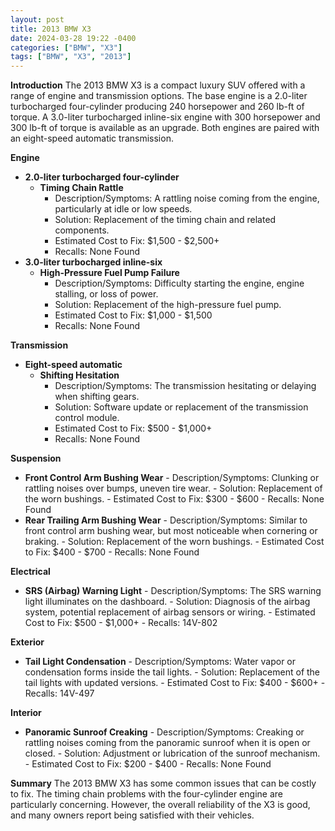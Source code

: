 ```yaml
---
layout: post
title: 2013 BMW X3
date: 2024-03-28 19:22 -0400
categories: ["BMW", "X3"]
tags: ["BMW", "X3", "2013"]
---
```

**Introduction**
The 2013 BMW X3 is a compact luxury SUV offered with a range of engine and transmission options. The base engine is a 2.0-liter turbocharged four-cylinder producing 240 horsepower and 260 lb-ft of torque. A 3.0-liter turbocharged inline-six engine with 300 horsepower and 300 lb-ft of torque is available as an upgrade. Both engines are paired with an eight-speed automatic transmission.

**Engine**
- **2.0-liter turbocharged four-cylinder**
    - **Timing Chain Rattle**
        - Description/Symptoms: A rattling noise coming from the engine, particularly at idle or low speeds.
        - Solution: Replacement of the timing chain and related components.
        - Estimated Cost to Fix: $1,500 - $2,500+
        - Recalls: None Found
- **3.0-liter turbocharged inline-six**
    - **High-Pressure Fuel Pump Failure**
        - Description/Symptoms: Difficulty starting the engine, engine stalling, or loss of power.
        - Solution: Replacement of the high-pressure fuel pump.
        - Estimated Cost to Fix: $1,000 - $1,500
        - Recalls: None Found

**Transmission**
- **Eight-speed automatic**
    - **Shifting Hesitation**
        - Description/Symptoms: The transmission hesitating or delaying when shifting gears.
        - Solution: Software update or replacement of the transmission control module.
        - Estimated Cost to Fix: $500 - $1,000+
        - Recalls: None Found

**Suspension**
- **Front Control Arm Bushing Wear**
        - Description/Symptoms: Clunking or rattling noises over bumps, uneven tire wear.
        - Solution: Replacement of the worn bushings.
        - Estimated Cost to Fix: $300 - $600
        - Recalls: None Found
- **Rear Trailing Arm Bushing Wear**
        - Description/Symptoms: Similar to front control arm bushing wear, but most noticeable when cornering or braking.
        - Solution: Replacement of the worn bushings.
        - Estimated Cost to Fix: $400 - $700
        - Recalls: None Found

**Electrical**
- **SRS (Airbag) Warning Light**
        - Description/Symptoms: The SRS warning light illuminates on the dashboard.
        - Solution: Diagnosis of the airbag system, potential replacement of airbag sensors or wiring.
        - Estimated Cost to Fix: $500 - $1,000+
        - Recalls: 14V-802

**Exterior**
- **Tail Light Condensation**
        - Description/Symptoms: Water vapor or condensation forms inside the tail lights.
        - Solution: Replacement of the tail lights with updated versions.
        - Estimated Cost to Fix: $400 - $600+
        - Recalls: 14V-497

**Interior**
- **Panoramic Sunroof Creaking**
        - Description/Symptoms: Creaking or rattling noises coming from the panoramic sunroof when it is open or closed.
        - Solution: Adjustment or lubrication of the sunroof mechanism.
        - Estimated Cost to Fix: $200 - $400
        - Recalls: None Found

**Summary**
The 2013 BMW X3 has some common issues that can be costly to fix. The timing chain problems with the four-cylinder engine are particularly concerning. However, the overall reliability of the X3 is good, and many owners report being satisfied with their vehicles.
